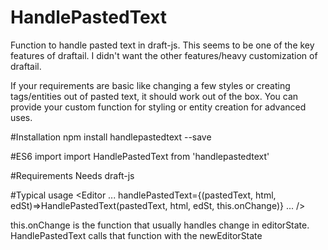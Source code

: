 # HandlePastedText

Function to handle pasted text in draft-js. This seems to be one of the key features of draftail. I didn't want the other features/heavy customization of draftail. 

If your requirements are basic like changing a few styles or creating tags/entities out of pasted text, it should work out of the box. You can provide your custom function for styling or entity creation for advanced uses.

#Installation
npm install handlepastedtext --save

#ES6 import
import HandlePastedText from 'handlepastedtext'

#Requirements
Needs draft-js

#Typical usage
<Editor
    ...
    handlePastedText={(pastedText, html, edSt)=>HandlePastedText(pastedText, html, edSt, this.onChange)}
    ...
/>

this.onChange is the function that usually handles change in editorState. HandlePastedText calls that function with the newEditorState
